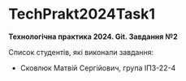 # TechPrakt2024Task1
**Технологічна практика 2024. Git. Завдання №2**

Список студентів, які виконали завдання:
* Сковлюк Матвій Сергійович, група ІПЗ-22-4
